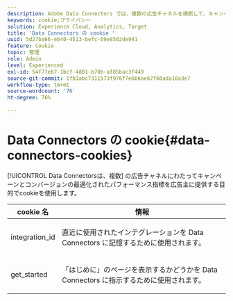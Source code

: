 ```yaml
---
description: Adobe Data Connectors では、複数の広告チャネルを横断して、キャンペーンとコンバージョンの最適化されたパフォーマンス指標を広告主に提供するために Cookie を使用します。
keywords: cookie;プライバシー
solution: Experience Cloud, Analytics, Target
title: 'Data Connectors の cookie '
uuid: 5d27ba66-e640-4513-befc-69e8502de941
feature: Cookie
topic: 管理
role: Admin
level: Experienced
exl-id: 54f77e67-1bcf-4d01-b70b-af85bac3f449
source-git-commit: 1fb1abc7311573f976f7e6b6ae67f60ada10a3e7
workflow-type: tm+mt
source-wordcount: '76'
ht-degree: 76%

---
```


# Data Connectors の cookie{#data-connectors-cookies}

[!UICONTROL Data Connectorsは、複数] の広告チャネルにわたってキャンペーンとコンバージョンの最適化されたパフォーマンス指標を広告主に提供する目的でcookieを使用します。

<table id="table_54B402C6E19C4A70B1E27BC9DFF776EB"> 
 <thead> 
  <tr> 
   <th colname="col1" class="entry"> cookie 名 </th> 
   <th colname="col2" class="entry"> 情報 </th> 
  </tr> 
 </thead>
 <tbody> 
  <tr> 
   <td colname="col1"> <p>integration_id </p> </td> 
   <td colname="col2"> <p>直近に使用されたインテグレーションを Data Connectors に記憶するために使用されます。 </p> </td> 
  </tr> 
  <tr> 
   <td colname="col1"> <p>get_started </p> </td> 
   <td colname="col2"> <p>「<span class="wintitle">はじめに</span>」のページを表示するかどうかを Data Connectors に指示するために使用されます。 </p> </td> 
  </tr> 
 </tbody> 
</table>
